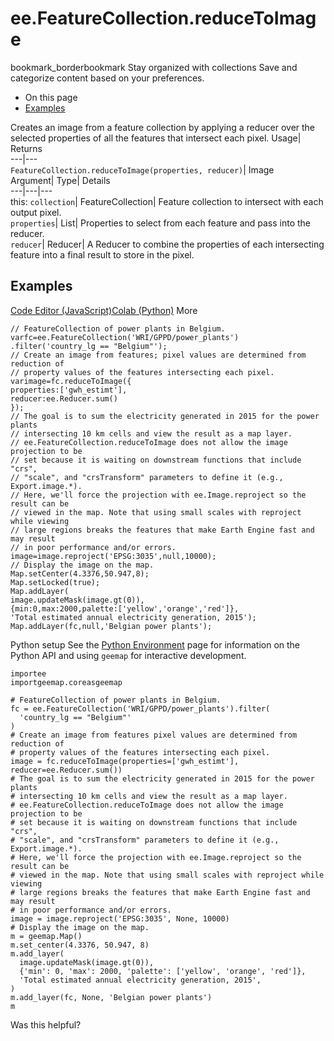  
#  ee.FeatureCollection.reduceToImage 
bookmark_borderbookmark Stay organized with collections  Save and categorize content based on your preferences.
  * On this page
  * [Examples](https://developers.google.com/earth-engine/apidocs/ee-featurecollection-reducetoimage#examples)


Creates an image from a feature collection by applying a reducer over the selected properties of all the features that intersect each pixel. 
Usage| Returns  
---|---  
`FeatureCollection.reduceToImage(properties, reducer)`| Image  
Argument| Type| Details  
---|---|---  
this: `collection`| FeatureCollection| Feature collection to intersect with each output pixel.  
`properties`| List| Properties to select from each feature and pass into the reducer.  
`reducer`| Reducer| A Reducer to combine the properties of each intersecting feature into a final result to store in the pixel.  
## Examples
[Code Editor (JavaScript)](https://developers.google.com/earth-engine/apidocs/ee-featurecollection-reducetoimage#code-editor-javascript-sample)[Colab (Python)](https://developers.google.com/earth-engine/apidocs/ee-featurecollection-reducetoimage#colab-python-sample) More
```
// FeatureCollection of power plants in Belgium.
varfc=ee.FeatureCollection('WRI/GPPD/power_plants')
.filter('country_lg == "Belgium"');
// Create an image from features; pixel values are determined from reduction of
// property values of the features intersecting each pixel.
varimage=fc.reduceToImage({
properties:['gwh_estimt'],
reducer:ee.Reducer.sum()
});
// The goal is to sum the electricity generated in 2015 for the power plants
// intersecting 10 km cells and view the result as a map layer.
// ee.FeatureCollection.reduceToImage does not allow the image projection to be
// set because it is waiting on downstream functions that include "crs",
// "scale", and "crsTransform" parameters to define it (e.g., Export.image.*).
// Here, we'll force the projection with ee.Image.reproject so the result can be
// viewed in the map. Note that using small scales with reproject while viewing
// large regions breaks the features that make Earth Engine fast and may result
// in poor performance and/or errors.
image=image.reproject('EPSG:3035',null,10000);
// Display the image on the map.
Map.setCenter(4.3376,50.947,8);
Map.setLocked(true);
Map.addLayer(
image.updateMask(image.gt(0)),
{min:0,max:2000,palette:['yellow','orange','red']},
'Total estimated annual electricity generation, 2015');
Map.addLayer(fc,null,'Belgian power plants');
```
Python setup
See the [ Python Environment](https://developers.google.com/earth-engine/guides/python_install) page for information on the Python API and using `geemap` for interactive development.
```
importee
importgeemap.coreasgeemap
```
```
# FeatureCollection of power plants in Belgium.
fc = ee.FeatureCollection('WRI/GPPD/power_plants').filter(
  'country_lg == "Belgium"'
)
# Create an image from features pixel values are determined from reduction of
# property values of the features intersecting each pixel.
image = fc.reduceToImage(properties=['gwh_estimt'], reducer=ee.Reducer.sum())
# The goal is to sum the electricity generated in 2015 for the power plants
# intersecting 10 km cells and view the result as a map layer.
# ee.FeatureCollection.reduceToImage does not allow the image projection to be
# set because it is waiting on downstream functions that include "crs",
# "scale", and "crsTransform" parameters to define it (e.g., Export.image.*).
# Here, we'll force the projection with ee.Image.reproject so the result can be
# viewed in the map. Note that using small scales with reproject while viewing
# large regions breaks the features that make Earth Engine fast and may result
# in poor performance and/or errors.
image = image.reproject('EPSG:3035', None, 10000)
# Display the image on the map.
m = geemap.Map()
m.set_center(4.3376, 50.947, 8)
m.add_layer(
  image.updateMask(image.gt(0)),
  {'min': 0, 'max': 2000, 'palette': ['yellow', 'orange', 'red']},
  'Total estimated annual electricity generation, 2015',
)
m.add_layer(fc, None, 'Belgian power plants')
m
```

Was this helpful?
